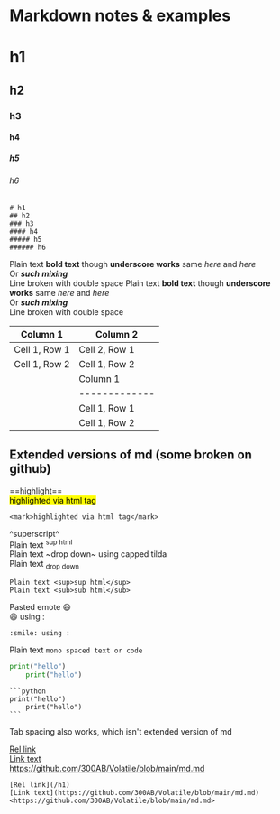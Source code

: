 # Markdown notes & examples

# h1
## h2
### h3 
#### h4
##### h5
###### h6
    # h1
    ## h2
    ### h3 
    #### h4
    ##### h5
    ###### h6

Plain text **bold text** though __underscore works__ same *here* and _here_  
Or __*such*__ ***mixing***  
Line broken with double space
    Plain text **bold text** though __underscore works__ same *here* and _here_  
    Or __*such*__ ***mixing***  
    Line broken with double space

| Column 1      | Column 2      |
| ------------- | ------------- |
| Cell 1, Row 1 | Cell 2, Row 1 |
| Cell 1, Row 2 | Cell 1, Row 2 |
    | Column 1      | Column 2      |
    | ------------- | ------------- |
    | Cell 1, Row 1 | Cell 2, Row 1 |
    | Cell 1, Row 2 | Cell 1, Row 2 |


## Extended versions of md (some broken on github)

==highlight==  
<mark>highlighted via html tag</mark>

    <mark>highlighted via html tag</mark>

^superscript^  
Plain text <sup>sup html</sup>  
Plain text ~drop down~ using capped tilda  
Plain text <sub>drop down</sub>

    Plain text <sup>sup html</sup>
    Plain text <sub>sub html</sub>

Pasted emote 😄  
:smile: using :  

    :smile: using :  

Plain text `mono spaced text or code`  

```python
print("hello")
    print("hello")
```

    ```python
    print("hello")
        print("hello")
    ```
Tab spacing also works, which isn't extended version of md  

[Rel link](/h1)  
[Link text](https://github.com/300AB/Volatile/blob/main/md.md)  
<https://github.com/300AB/Volatile/blob/main/md.md>  

    [Rel link](/h1)  
    [Link text](https://github.com/300AB/Volatile/blob/main/md.md)  
    <https://github.com/300AB/Volatile/blob/main/md.md>  

